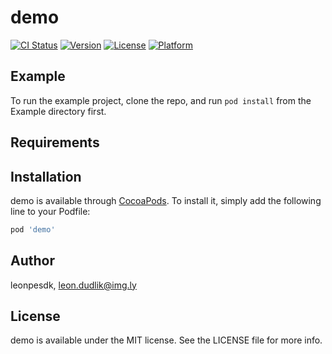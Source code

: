 # demo

[![CI Status](https://img.shields.io/travis/leonpesdk/demo.svg?style=flat)](https://travis-ci.org/leonpesdk/demo)
[![Version](https://img.shields.io/cocoapods/v/demo.svg?style=flat)](https://cocoapods.org/pods/demo)
[![License](https://img.shields.io/cocoapods/l/demo.svg?style=flat)](https://cocoapods.org/pods/demo)
[![Platform](https://img.shields.io/cocoapods/p/demo.svg?style=flat)](https://cocoapods.org/pods/demo)

## Example

To run the example project, clone the repo, and run `pod install` from the Example directory first.

## Requirements

## Installation

demo is available through [CocoaPods](https://cocoapods.org). To install
it, simply add the following line to your Podfile:

```ruby
pod 'demo'
```

## Author

leonpesdk, leon.dudlik@img.ly

## License

demo is available under the MIT license. See the LICENSE file for more info.
